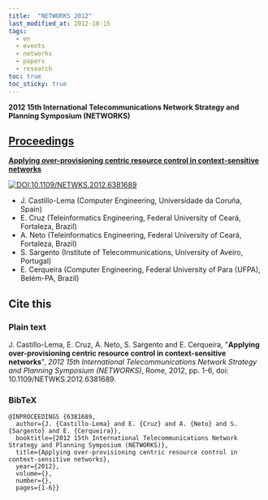 ```yaml
---
title:  "NETWORKS 2012"
last_modified_at: 2012-10-15
tags:
  - en
  - events
  - networks
  - papers
  - research
toc: true
toc_sticky: true
---
```


**2012 15th International Telecommunications Network Strategy and Planning Symposium (NETWORKS)**

## [Proceedings](https://ieeexplore.ieee.org/xpl/conhome/6365888/proceeding)

[**Applying over-provisioning centric resource control in context-sensitive networks**](https://ieeexplore.ieee.org/document/6825100)

[![DOI:10.1109/NETWKS.2012.6381689](https://zenodo.org/badge/DOI/10.1109/NETWKS.2012.6381689.svg)](https://doi.org/10.1109/NETWKS.2012.6381689)

 - J. Castillo-Lema (Computer Engineering, Universidade da Coruña, Spain)
 - E. Cruz (Teleinformatics Engineering, Federal University of Ceará, Fortaleza, Brazil)
 - A. Neto (Teleinformatics Engineering, Federal University of Ceará, Fortaleza, Brazil)
 - S. Sargento (Institute of Telecommunications, University of Aveiro, Portugal)
 - E. Cerqueira (Computer Engineering, Federal University of Para (UFPA), Belém-PA, Brazil)

## Cite this

### Plain text

J. Castillo-Lema, E. Cruz, A. Neto, S. Sargento and E. Cerqueira, "**Applying over-provisioning centric resource control in context-sensitive networks**", *2012 15th International Telecommunications Network Strategy and Planning Symposium (NETWORKS)*, Rome, 2012, pp. 1-6, doi: 10.1109/NETWKS.2012.6381689.

### BibTeX

```
@INPROCEEDINGS {6381689,
  author={J. {Castillo-Lema} and E. {Cruz} and A. {Neto} and S. {Sargento} and E. {Cerqueira}},
  booktitle={2012 15th International Telecommunications Network Strategy and Planning Symposium (NETWORKS)},
  title={Applying over-provisioning centric resource control in context-sensitive networks},
  year={2012},
  volume={},
  number={},
  pages={1-6}}
```
